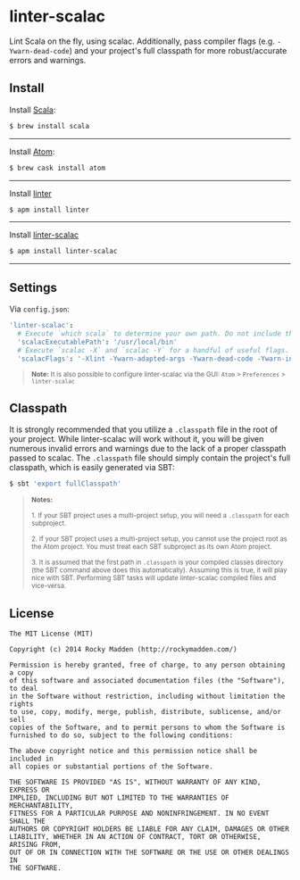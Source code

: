 # linter-scalac
Lint Scala on the fly, using scalac. Additionally, pass compiler flags (e.g. `-Ywarn-dead-code`) and your project's full classpath for more robust/accurate errors and warnings.

## Install
Install [Scala](http://www.scala-lang.org/):
```bash
$ brew install scala
```
---
Install [Atom](https://atom.io/):
```bash
$ brew cask install atom
```
---
Install [linter](https://github.com/AtomLinter/Linter)
```bash
$ apm install linter
```
---
Install [linter-scalac](https://github.com/rockymadden/linter-scalac)
```bash
$ apm install linter-scalac
```
---

## Settings
Via `config.json`:
```coffeescript
'linter-scalac':
  # Execute `which scala` to determine your own path. Do not include the scalac file itself, just its parent directory.
  'scalacExecutablePath': '/usr/local/bin'
  # Execute `scalac -X` and `scalac -Y` for a handful of useful flags.
  'scalacFlags': '-Xlint -Ywarn-adapted-args -Ywarn-dead-code -Ywarn-inaccessible -Ywarn-infer-any -Ywarn-nullary-override -Ywarn-nullary-unit -Ywarn-numeric-widen -Ywarn-unused -Ywarn-unused-import -Ywarn-value-discard'
```

> <sub>__Note:__ It is also possible to configure linter-scalac via the GUI: `Atom` > `Preferences` > `linter-scalac`</sub>

## Classpath
It is strongly recommended that you utilize a `.classpath` file in the root of your project. While linter-scalac will work without it, you will be given numerous invalid errors and warnings due to the lack of a proper classpath passed to scalac. The `.classpath` file should simply contain the project's full classpath, which is easily generated via SBT:

```bash
$ sbt 'export fullClasspath'
```

> <sub>__Notes:__</sub>
>
> <sub>1. If your SBT project uses a multi-project setup, you will need a `.classpath` for each subproject.</sub>
>
> <sub>2. If your SBT project uses a multi-project setup, you cannot use the project root as the Atom project. You must treat each SBT subproject as its own Atom project.</sub>
>
> <sub>3. It is assumed that the first path in `.classpath` is your compiled classes directory (the SBT command above does this automatically). Assuming this is true, it will play nice with SBT. Performing SBT tasks will update linter-scalac compiled files and vice-versa.</sub>

## License

```
The MIT License (MIT)

Copyright (c) 2014 Rocky Madden (http://rockymadden.com/)

Permission is hereby granted, free of charge, to any person obtaining a copy
of this software and associated documentation files (the "Software"), to deal
in the Software without restriction, including without limitation the rights
to use, copy, modify, merge, publish, distribute, sublicense, and/or sell
copies of the Software, and to permit persons to whom the Software is
furnished to do so, subject to the following conditions:

The above copyright notice and this permission notice shall be included in
all copies or substantial portions of the Software.

THE SOFTWARE IS PROVIDED "AS IS", WITHOUT WARRANTY OF ANY KIND, EXPRESS OR
IMPLIED, INCLUDING BUT NOT LIMITED TO THE WARRANTIES OF MERCHANTABILITY,
FITNESS FOR A PARTICULAR PURPOSE AND NONINFRINGEMENT. IN NO EVENT SHALL THE
AUTHORS OR COPYRIGHT HOLDERS BE LIABLE FOR ANY CLAIM, DAMAGES OR OTHER
LIABILITY, WHETHER IN AN ACTION OF CONTRACT, TORT OR OTHERWISE, ARISING FROM,
OUT OF OR IN CONNECTION WITH THE SOFTWARE OR THE USE OR OTHER DEALINGS IN
THE SOFTWARE.
```
